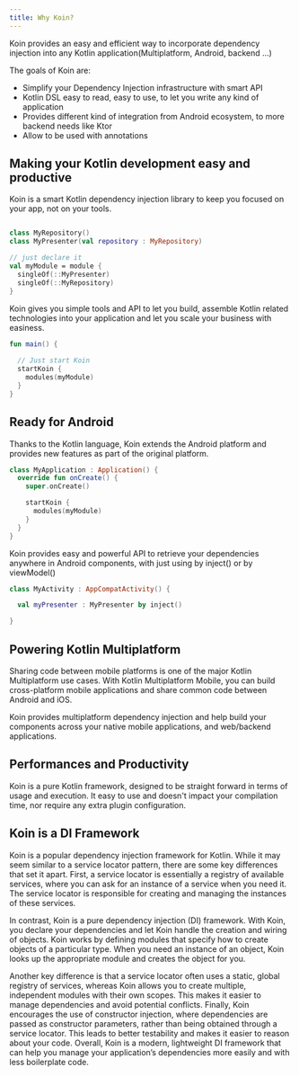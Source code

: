 ```yaml
---
title: Why Koin?
---
```


Koin provides an easy and efficient way to incorporate dependency injection into any Kotlin application(Multiplatform, Android, backend ...)

The goals of Koin are:
- Simplify your Dependency Injection infrastructure with smart API
- Kotlin DSL easy to read, easy to use, to let you write any kind of application 
- Provides different kind of integration from Android ecosystem, to more backend needs like Ktor
- Allow to be used with annotations 

## Making your Kotlin development easy and productive

Koin is a smart Kotlin dependency injection library to keep you focused on your app, not on your tools.

```kotlin

class MyRepository()
class MyPresenter(val repository : MyRepository) 

// just declare it 
val myModule = module { 
  singleOf(::MyPresenter)
  singleOf(::MyRepository)
}
```

Koin gives you simple tools and API to let you build, assemble Kotlin related technologies into your application and let you scale your business with easiness.

```kotlin
fun main() { 
  
  // Just start Koin
  startKoin {
    modules(myModule)
  }
} 
```

## Ready for Android

Thanks to the Kotlin language, Koin extends the Android platform and provides new features as part of the original platform.

```kotlin
class MyApplication : Application() {
  override fun onCreate() {
    super.onCreate()

    startKoin {
      modules(myModule)
    }
  } 
}
```

Koin provides easy and powerful API to retrieve your dependencies anywhere in Android components, with just using by inject() or by viewModel()

```kotlin
class MyActivity : AppCompatActivity() {

  val myPresenter : MyPresenter by inject()

} 
```

## Powering Kotlin Multiplatform

Sharing code between mobile platforms is one of the major Kotlin Multiplatform use cases. With Kotlin Multiplatform Mobile, you can build cross-platform mobile applications and share common code between Android and iOS.

Koin provides multiplatform dependency injection and help build your components across your native mobile applications, and web/backend applications.

## Performances and Productivity

Koin is a pure Kotlin framework, designed to be straight forward in terms of usage and execution. It easy to use and doesn't impact your compilation time, nor require any extra plugin configuration.

## Koin is a DI Framework

Koin is a popular dependency injection framework for Kotlin. While it may seem similar to a service locator pattern, there are some key differences that set it apart.
First, a service locator is essentially a registry of available services, where you can ask for an instance of a service when you need it. The service locator is responsible for creating and managing the instances of these services.

In contrast, Koin is a pure dependency injection (DI) framework. With Koin, you declare your dependencies and let Koin handle the creation and wiring of objects. Koin works by defining modules that specify how to create objects of a particular type. When you need an instance of an object, Koin looks up the appropriate module and creates the object for you.

Another key difference is that a service locator often uses a static, global registry of services, whereas Koin allows you to create multiple, independent modules with their own scopes. This makes it easier to manage dependencies and avoid potential conflicts.
Finally, Koin encourages the use of constructor injection, where dependencies are passed as constructor parameters, rather than being obtained through a service locator. This leads to better testability and makes it easier to reason about your code.
Overall, Koin is a modern, lightweight DI framework that can help you manage your application’s dependencies more easily and with less boilerplate code.